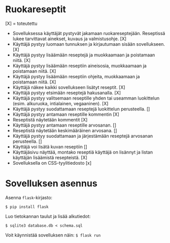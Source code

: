 # Ruokareseptit

[X] = toteutettu      

* Sovelluksessa käyttäjät pystyvät jakamaan ruokareseptejään. Reseptissä lukee tarvittavat ainekset, kuvaus ja valmistusohje. [X]
* Käyttäjä pystyy luomaan tunnuksen ja kirjautumaan sisään sovellukseen. [X]
* Käyttäjä pystyy lisäämään reseptejä ja muokkaamaan ja poistamaan niitä. [X]
* Käyttäjä pystyy lisäämään reseptiin aineisosia, muokkaamaan ja poistamaan niitä. [X]
* Käyttäjä pystyy lisäämään reseptiin ohjeita, muokkaamaan ja poistamaan niitä. [X]
* Käyttäjä näkee kaikki sovellukseen lisätyt reseptit. [X]
* Käyttäjä pystyy etsimään reseptejä hakusanalla. [X]
* Käyttäjä pystyy valitsemaan reseptille yhden tai useamman luokittelun (esim. alkuruoka, intialainen, vegaaninen). [X]
* Käyttäjä pystyy suodattamaan reseptejä luokittelun perusteella. []
* Käyttäjä pystyy antamaan reseptille kommentin [X]
* Reseptistä näytetään kommentit [X]
* Käyttäjä pystyy antamaan reseptille arvosanan. []
* Reseptistä näytetään keskimääräinen arvosana. []
* Käyttäjä pystyy suodattamaan ja järjestämään reseptejä arvosanan perusteella. []
* Käyttäjä voi lisätä kuvan reseptiin []
* Käyttäjäsivu näyttää, montako reseptiä käyttäjä on lisännyt ja listan käyttäjän lisäämistä resepteistä. [X]
* Sovelluksella on CSS-tyylitiedosto [x]


# Sovelluksen asennus
Asenna `flask`-kirjasto:

``$ pip install flask``

Luo tietokannan taulut ja lisää alkutiedot: 
````
$ sqlite3 database.db < schema.sql
````

Voit käynnistää sovelluksen näin: 
`` $ flask run `` 
